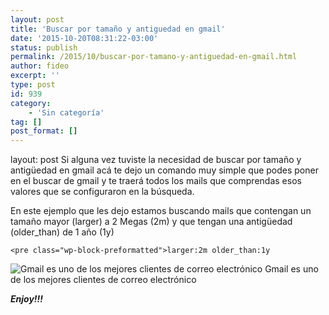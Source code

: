 ```yaml
---
layout: post
title: 'Buscar por tamaño y antiguedad en gmail'
date: '2015-10-20T08:31:22-03:00'
status: publish
permalink: /2015/10/buscar-por-tamano-y-antiguedad-en-gmail.html
author: fideo
excerpt: ''
type: post
id: 939
category:
    - 'Sin categoría'
tag: []
post_format: []
---
```

layout: post
Si alguna vez tuviste la necesidad de buscar por tamaño y antigüedad en gmail acá te dejo un comando muy simple que podes poner en el buscar de gmail y te traerá todos los mails que comprendas esos valores que se configuraron en la búsqueda.

En este ejemplo que les dejo estamos buscando mails que contengan un tamaño mayor (larger) a 2 Megas (2m) y que tengan una antigüedad (older\_than) de 1 año (1y)

```
<pre class="wp-block-preformatted">larger:2m older_than:1y
```

![Gmail es uno de los mejores clientes de correo electrónico](http://lh4.ggpht.com/_7ZYqYi4xigk/TaM87JTwNoI/AAAAAAAAH3I/o4Kc7yR9ZOQ/d/mail_logo_rgb_web.png) Gmail es uno de los mejores clientes de correo electrónico

***Enjoy!!!***